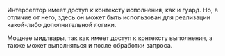 Интерсептор имеет доступ к контексту исполнения, как и гуард. Но, в отличие от него,
здесь он может быть использован для реализации какой-либо дополнительной логики.

Мощнее мидлвары, так как имеет доступ к контексту выполнения, а также может выполняться и после обработки
запроса.
